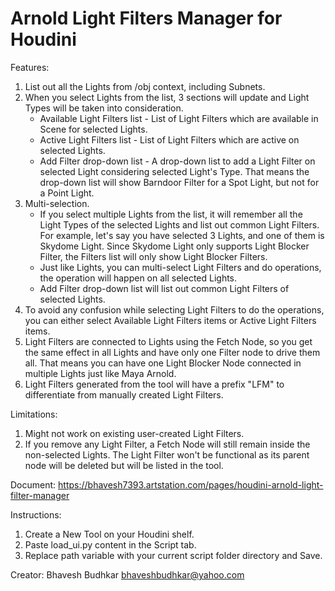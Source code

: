 # Arnold Light Filters Manager for Houdini

Features:
1. List out all the Lights from /obj context, including Subnets.
2. When you select Lights from the list, 3 sections will update and Light Types will be taken into consideration.
   * Available Light Filters list - List of Light Filters which are available in Scene for selected Lights.
   * Active Light Filters list - List of Light Filters which are active on selected Lights.
   * Add Filter drop-down list - A drop-down list to add a Light Filter on selected Light considering selected Light's Type. That means the drop-down list will show Barndoor Filter for a Spot Light, but not for a Point Light.
3. Multi-selection.
   * If you select multiple Lights from the list, it will remember all the Light Types of the selected Lights and list out common Light Filters. For example, let's say you have selected 3 Lights, and one of them is Skydome Light. Since Skydome Light only supports Light Blocker Filter, the Filters list will only show Light Blocker Filters.
   * Just like Lights, you can multi-select Light Filters and do operations, the operation will happen on all selected Lights.
   * Add Filter drop-down list will list out common Light Filters of selected Lights.
4. To avoid any confusion while selecting Light Filters to do the operations, you can either select Available Light Filters items or Active Light Filters items.
5. Light Filters are connected to Lights using the Fetch Node, so you get the same effect in all Lights and have only one Filter node to drive them all. That means you can have one Light Blocker Node connected in multiple Lights just like Maya Arnold.
6. Light Filters generated from the tool will have a prefix "LFM" to differentiate from manually created Light Filters.

Limitations:
1. Might not work on existing user-created Light Filters.
2. If you remove any Light Filter, a Fetch Node will still remain inside the non-selected Lights. The Light Filter won't be functional as its parent node will be deleted but will be listed in the tool.

Document: https://bhavesh7393.artstation.com/pages/houdini-arnold-light-filter-manager

Instructions:
1. Create a New Tool on your Houdini shelf.
2. Paste load_ui.py content in the Script tab.
3. Replace path variable with your current script folder directory and Save.

Creator:
Bhavesh Budhkar
bhaveshbudhkar@yahoo.com
